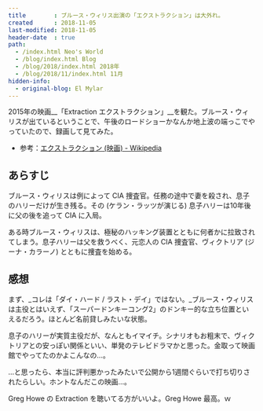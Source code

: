 ```yaml
---
title        : ブルース・ウィリス出演の「エクストラクション」は大外れ。
created      : 2018-11-05
last-modified: 2018-11-05
header-date  : true
path:
  - /index.html Neo's World
  - /blog/index.html Blog
  - /blog/2018/index.html 2018年
  - /blog/2018/11/index.html 11月
hidden-info:
  - original-blog: El Mylar
---
```


2015年の映画__「Extraction エクストラクション」__を観た。ブルース・ウィリスが出ているということで、午後のロードショーかなんか地上波の端っこでやっていたので、録画して見てみた。

- 参考：[エクストラクション (映画) - Wikipedia](https://ja.wikipedia.org/wiki/%E3%82%A8%E3%82%AF%E3%82%B9%E3%83%88%E3%83%A9%E3%82%AF%E3%82%B7%E3%83%A7%E3%83%B3_(%E6%98%A0%E7%94%BB))

## あらすじ

ブルース・ウィリスは例によって CIA 捜査官。任務の途中で妻を殺され、息子のハリーだけが生き残る。その (ケラン・ラッツが演じる) 息子ハリーは10年後に父の後を追って CIA に入局。

ある時ブルース・ウィリスは、極秘のハッキング装置とともに何者かに拉致されてしまう。息子ハリーは父を救うべく、元恋人の CIA 捜査官、ヴィクトリア (ジーナ・カラーノ) とともに捜査を始める。

## 感想

まず、_コレは「ダイ・ハード / ラスト・デイ」ではない。_ブルース・ウィリスは主役とはいえず、「スーパードンキーコング2」のドンキー的な立ち位置といえるだろう。ほとんど名前貸しみたいな状態。

息子のハリーが実質主役だが、なんともイマイチ。シナリオもお粗末で、ヴィクトリアとの安っぽい関係といい、単発のテレビドラマかと思った。金取って映画館でやってたのかよこんなの…。

…と思ったら、本当に評判悪かったみたいで公開から1週間ぐらいで打ち切りされたらしい。ホントなんだこの映画…。

Greg Howe の Extraction を聴いてる方がいいよ。Greg Howe 最高。ｗ
